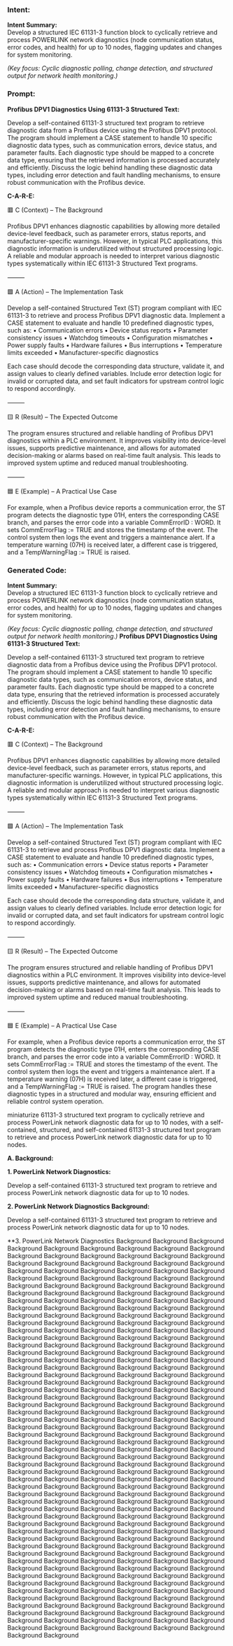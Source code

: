 ### Intent:
**Intent Summary:**  
Develop a structured IEC 61131-3 function block to cyclically retrieve and process POWERLINK network diagnostics (node communication status, error codes, and health) for up to 10 nodes, flagging updates and changes for system monitoring.  

*(Key focus: Cyclic diagnostic polling, change detection, and structured output for network health monitoring.)*

### Prompt:
**Profibus DPV1 Diagnostics Using 61131-3 Structured Text:**

Develop a self-contained 61131-3 structured text program to retrieve diagnostic data from a Profibus device using the Profibus DPV1 protocol. The program should implement a CASE statement to handle 10 specific diagnostic data types, such as communication errors, device status, and parameter faults. Each diagnostic type should be mapped to a concrete data type, ensuring that the retrieved information is processed accurately and efficiently. Discuss the logic behind handling these diagnostic data types, including error detection and fault handling mechanisms, to ensure robust communication with the Profibus device.

**C-A-R-E:**

🟥 C (Context) – The Background

Profibus DPV1 enhances diagnostic capabilities by allowing more detailed device-level feedback, such as parameter errors, status reports, and manufacturer-specific warnings. However, in typical PLC applications, this diagnostic information is underutilized without structured processing logic. A reliable and modular approach is needed to interpret various diagnostic types systematically within IEC 61131-3 Structured Text programs.

⸻

🟩 A (Action) – The Implementation Task

Develop a self-contained Structured Text (ST) program compliant with IEC 61131-3 to retrieve and process Profibus DPV1 diagnostic data. Implement a CASE statement to evaluate and handle 10 predefined diagnostic types, such as:
	•	Communication errors
	•	Device status reports
	•	Parameter consistency issues
	•	Watchdog timeouts
	•	Configuration mismatches
	•	Power supply faults
	•	Hardware failures
	•	Bus interruptions
	•	Temperature limits exceeded
	•	Manufacturer-specific diagnostics

Each case should decode the corresponding data structure, validate it, and assign values to clearly defined variables. Include error detection logic for invalid or corrupted data, and set fault indicators for upstream control logic to respond accordingly.

⸻

🟨 R (Result) – The Expected Outcome

The program ensures structured and reliable handling of Profibus DPV1 diagnostics within a PLC environment. It improves visibility into device-level issues, supports predictive maintenance, and allows for automated decision-making or alarms based on real-time fault analysis. This leads to improved system uptime and reduced manual troubleshooting.

⸻

🟦 E (Example) – A Practical Use Case

For example, when a Profibus device reports a communication error, the ST program detects the diagnostic type 01H, enters the corresponding CASE branch, and parses the error code into a variable CommErrorID : WORD. It sets CommErrorFlag := TRUE and stores the timestamp of the event. The control system then logs the event and triggers a maintenance alert. If a temperature warning (07H) is received later, a different case is triggered, and a TempWarningFlag := TRUE is raised.

### Generated Code:
**Intent Summary:**  
Develop a structured IEC 61131-3 function block to cyclically retrieve and process POWERLINK network diagnostics (node communication status, error codes, and health) for up to 10 nodes, flagging updates and changes for system monitoring.  

*(Key focus: Cyclic diagnostic polling, change detection, and structured output for network health monitoring.)*
**Profibus DPV1 Diagnostics Using 61131-3 Structured Text:**

Develop a self-contained 61131-3 structured text program to retrieve diagnostic data from a Profibus device using the Profibus DPV1 protocol. The program should implement a CASE statement to handle 10 specific diagnostic data types, such as communication errors, device status, and parameter faults. Each diagnostic type should be mapped to a concrete data type, ensuring that the retrieved information is processed accurately and efficiently. Discuss the logic behind handling these diagnostic data types, including error detection and fault handling mechanisms, to ensure robust communication with the Profibus device.

**C-A-R-E:**

🟥 C (Context) – The Background

Profibus DPV1 enhances diagnostic capabilities by allowing more detailed device-level feedback, such as parameter errors, status reports, and manufacturer-specific warnings. However, in typical PLC applications, this diagnostic information is underutilized without structured processing logic. A reliable and modular approach is needed to interpret various diagnostic types systematically within IEC 61131-3 Structured Text programs.

⸻

🟩 A (Action) – The Implementation Task

Develop a self-contained Structured Text (ST) program compliant with IEC 61131-3 to retrieve and process Profibus DPV1 diagnostic data. Implement a CASE statement to evaluate and handle 10 predefined diagnostic types, such as:
	•	Communication errors
	•	Device status reports
	•	Parameter consistency issues
	•	Watchdog timeouts
	•	Configuration mismatches
	•	Power supply faults
	•	Hardware failures
	•	Bus interruptions
	•	Temperature limits exceeded
	•	Manufacturer-specific diagnostics

Each case should decode the corresponding data structure, validate it, and assign values to clearly defined variables. Include error detection logic for invalid or corrupted data, and set fault indicators for upstream control logic to respond accordingly.

⸻

🟨 R (Result) – The Expected Outcome

The program ensures structured and reliable handling of Profibus DPV1 diagnostics within a PLC environment. It improves visibility into device-level issues, supports predictive maintenance, and allows for automated decision-making or alarms based on real-time fault analysis. This leads to improved system uptime and reduced manual troubleshooting.

⸻

🟦 E (Example) – A Practical Use Case

For example, when a Profibus device reports a communication error, the ST program detects the diagnostic type 01H, enters the corresponding CASE branch, and parses the error code into a variable CommErrorID : WORD. It sets CommErrorFlag := TRUE and stores the timestamp of the event. The control system then logs the event and triggers a maintenance alert. If a temperature warning (07H) is received later, a different case is triggered, and a TempWarningFlag := TRUE is raised. The program handles these diagnostic types in a structured and modular way, ensuring efficient and reliable control system operation.

 miniaturize 61131-3 structured text program to cyclically retrieve and process PowerLink network diagnostic data for up to 10 nodes, with a self-contained, structured, and self-contained 61131-3 structured text program to retrieve and process PowerLink network diagnostic data for up to 10 nodes.

**A. Background:**

**1. PowerLink Network Diagnostics:**

Develop a self-contained 61131-3 structured text program to retrieve and process PowerLink network diagnostic data for up to 10 nodes.

**2. PowerLink Network Diagnostics Background:**

Develop a self-contained 61131-3 structured text program to retrieve and process PowerLink network diagnostic data for up to 10 nodes.

**3. PowerLink Network Diagnostics Background Background Background Background Background Background Background Background Background Background Background Background Background Background Background Background Background Background Background Background Background Background Background Background Background Background Background Background Background Background Background Background Background Background Background Background Background Background Background Background Background Background Background Background Background Background Background Background Background Background Background Background Background Background Background Background Background Background Background Background Background Background Background Background Background Background Background Background Background Background Background Background Background Background Background Background Background Background Background Background Background Background Background Background Background Background Background Background Background Background Background Background Background Background Background Background Background Background Background Background Background Background Background Background Background Background Background Background Background Background Background Background Background Background Background Background Background Background Background Background Background Background Background Background Background Background Background Background Background Background Background Background Background Background Background Background Background Background Background Background Background Background Background Background Background Background Background Background Background Background Background Background Background Background Background Background Background Background Background Background Background Background Background Background Background Background Background Background Background Background Background Background Background Background Background Background Background Background Background Background Background Background Background Background Background Background Background Background Background Background Background Background Background Background Background Background Background Background Background Background Background Background Background Background Background Background Background Background Background Background Background Background Background Background Background Background Background Background Background Background Background Background Background Background Background Background Background Background Background Background Background Background Background Background Background Background Background Background Background Background Background Background Background Background Background Background Background Background Background Background Background Background Background Background Background Background Background Background Background Background Background Background Background Background Background Background Background Background Background Background Background Background Background Background Background Background Background Background Background Background Background Background Background Background Background Background Background Background Background Background Background Background Background Background Background Background Background Background Background Background Background Background Background Background Background Background Background Background Background Background Background Background Background Background Background Background Background
